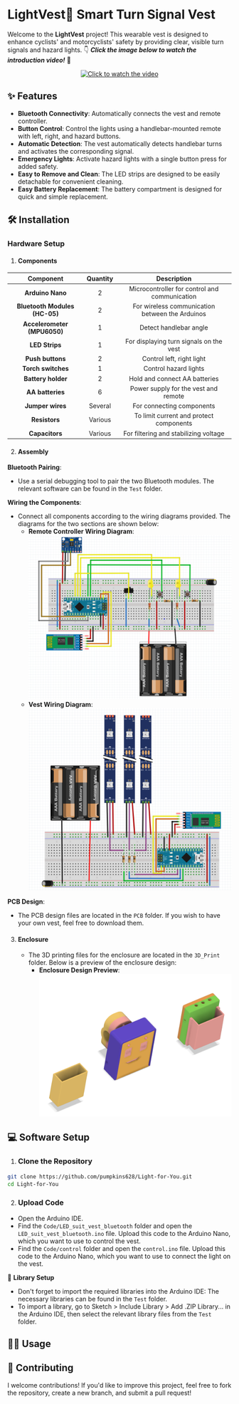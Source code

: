 # LightVest🚦 Smart Turn Signal Vest
Welcome to the **LightVest** project! This wearable vest is designed to enhance cyclists' and motorcyclists' safety by providing clear, visible turn signals and hazard lights.
👇 ***Click the image below to watch the introduction video!*** 🎥

<p align="center">
  <a href="https://vm.tiktok.com/ZGe3J54N1/">
    <img src="Pic/1.jpg" alt="Click to watch the video"width="300" />
  </a>
</p>

## ✨ Features

- **Bluetooth Connectivity**: Automatically connects the vest and remote controller.
- **Button Control**: Control the lights using a handlebar-mounted remote with left, right, and hazard buttons.
- **Automatic Detection**: The vest automatically detects handlebar turns and activates the corresponding signal.
- **Emergency Lights**: Activate hazard lights with a single button press for added safety.
- **Easy to Remove and Clean**: The LED strips are designed to be easily detachable for convenient cleaning.
- **Easy Battery Replacement**: The battery compartment is designed for quick and simple replacement.

## 🛠️ Installation

### Hardware Setup

1. #### Components

| Component                        | Quantity | Description                                         |
|:----------------------------------:|:----------:|:-----------------------------------------------------:|
| **Arduino Nano**                     | 2        | Microcontroller for control and communication       |
| **Bluetooth Modules (HC-05)**        | 2        | For wireless communication between the Arduinos     |
| **Accelerometer (MPU6050)**          | 1        | Detect handlebar angle                              |
| **LED Strips**                       | 1        | For displaying turn signals on the vest             |
| **Push buttons**                     | 2        | Control left, right light                           |
| **Torch switches**                   | 1        | Control hazard lights                               |
| **Battery holder**                   | 2        | Hold and connect AA batteries                       |
| **AA batteries**                     | 6        | Power supply for the vest and remote                |
| **Jumper wires**                     | Several  | For connecting components                           |
| **Resistors**                        | Various  | To limit current and protect components             |
| **Capacitors**                       | Various  | For filtering and stabilizing voltage               |

2. #### Assembly

 **Bluetooth Pairing**:
   - Use a serial debugging tool to pair the two Bluetooth modules. The relevant software can be found in the `Test` folder.
   
 **Wiring the Components**:
   - Connect all components according to the wiring diagrams provided. The diagrams for the two sections are shown below:
     - **Remote Controller Wiring Diagram**: ![Remote Wiring](Wiring/LED_bike_remote.png)
     - **Vest Wiring Diagram**: ![Vest Wiring](Wiring/LED_bike_vest.png)
     
 **PCB Design**:
- The PCB design files are located in the `PCB` folder. If you wish to have your own vest, feel free to download them.

3. #### Enclosure
   - The 3D printing files for the enclosure are located in the `3D_Print` folder. Below is a preview of the enclosure design:
     - **Enclosure Design Preview**: ![Enclosure Design](3D_Print/pic.png)

## 💻 Software Setup

1. ### Clone the Repository

```bash
git clone https://github.com/pumpkins628/Light-for-You.git
cd Light-for-You
```

2. ### Upload Code

 - Open the Arduino IDE.
- Find the `Code/LED_suit_vest_bluetooth` folder and open the `LED_suit_vest_bluetooth.ino` file.
  Upload this code to the Arduino Nano, which you want to use to control the vest.
- Find the `Code/control` folder and open the `control.ino` file.
  Upload this code to the Arduino Nano, which you want to use to connect the light on the vest.

🚨 **Library Setup**
<br>
- Don't forget to import the required libraries into the Arduino IDE:
The necessary libraries can be found in the `Test` folder.
- To import a library, go to Sketch > Include Library > Add .ZIP Library... in the Arduino IDE, then select the relevant library files from the `Test` folder.

## 🚴‍♂️ Usage
## 🤝 Contributing
I welcome contributions! If you'd like to improve this project, feel free to fork the repository, create a new branch, and submit a pull request!
